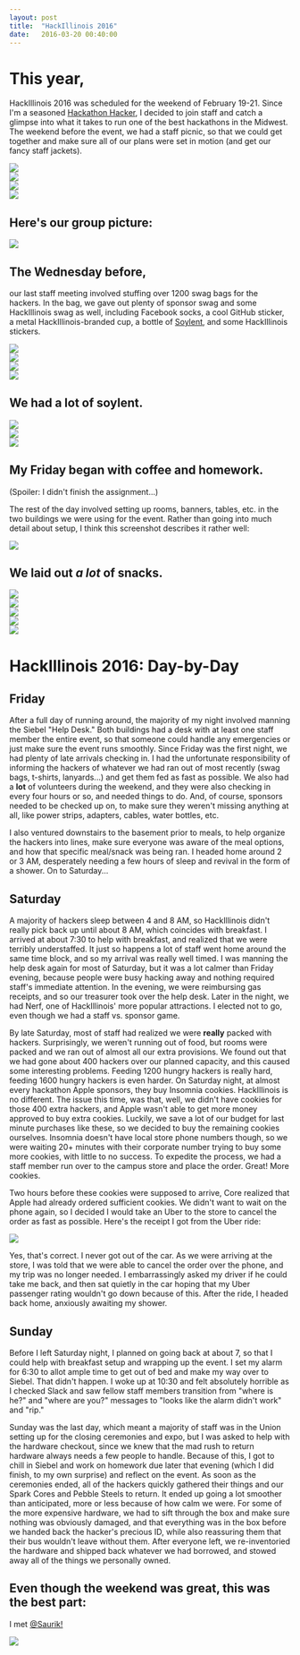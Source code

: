 ```yaml
---
layout: post
title:  "HackIllinois 2016"
date:   2016-03-20 00:40:00
---
```


# This year,
HackIllinois 2016 was scheduled for the weekend of February 19-21.
Since I'm a seasoned [Hackathon Hacker](https://www.facebook.com/groups/hackathonhackers/), I decided to join staff and catch a glimpse into what it takes to run one of the best hackathons in the Midwest. The weekend before the event, we had a staff picnic, so that we could get together and make sure all of our plans were set in motion (and get our fancy staff jackets).

<div class="row">
	<div class="col-sm-6">
		<img src="/img/hackillinois2016/staff_picnic_1.jpg">
	</div>
	<div class="col-sm-6">
		<img src="/img/hackillinois2016/staff_picnic_2.jpg">
	</div>
</div>

<div class="row">
	<div class="col-sm-6">
		<img src="/img/hackillinois2016/staff_picnic_3.jpg">
	</div>
	<div class="col-sm-6">
		<img src="/img/hackillinois2016/staff_picnic_4.jpg">
	</div>
</div>

## Here's our group picture:

<div class="row">
	<div class="col-xs-12">
		<img class="full-img" src="/img/hackillinois2016/hackillinois_staff_serious.jpg">
	</div>
</div>

## The Wednesday before,
our last staff meeting involved stuffing over 1200 swag bags for the hackers. In the bag, we gave out plenty of sponsor swag and some HackIllinois swag as well, including Facebook socks, a cool GitHub sticker, a metal HackIllinois-branded cup, a bottle of [Soylent](http://www.soylent.com), and some HackIllinois stickers.

<div class="row">
	<div class="col-xs-12">
		<img class="full-img" src="/img/hackillinois2016/swag_bags.png">
	</div>
</div>

<div class="row">
	<div class="col-sm-6">
		<img src="/img/hackillinois2016/swag_bag_boxes.jpg">
	</div>
	<div class="col-sm-6">
		<img src="/img/hackillinois2016/swag_bag_packing_2.jpg">
	</div>
</div>

<div class="row">
	<div class="col-xs-12">
		<img src="/img/hackillinois2016/swag_bag_packing_3.jpg">
	</div>
</div>


## We had a lot of soylent.

<div class="row">
	<div class="col-sm-6">
		<img src="/img/hackillinois2016/soylent_packed_edit.jpg">
	</div>
	<div class="col-sm-6">
		<img src="/img/hackillinois2016/soylent_ready_edit.jpg">
	</div>
</div>

<div class="row">
	<div class="col-xs-12">
		<img class="full-img" src="/img/hackillinois2016/start_with_coffee_hw.jpg">
	</div>
</div>


## My Friday began with coffee and homework.
(Spoiler: I didn't finish the assignment...)


The rest of the day involved setting up rooms, banners, tables, etc. in the two buildings we were using for the event. Rather than going into much detail about setup, I think this screenshot describes it rather well:

<div class="row">
	<div class="col-xs-12">
		<img class="full-img" src="/img/hackillinois2016/step_count.png">
	</div>
</div>

## We laid out _a lot_ of snacks.

<div class="row">
	<div class="col-sm-6">
		<img src="/img/hackillinois2016/snacks.jpg">
	</div>
	<div class="col-sm-6">
		<img src="/img/hackillinois2016/more_snacks.jpg">
	</div>
</div>

<div class="row">
	<div class="col-xs-12">
		<img src="/img/hackillinois2016/HackIllinois_2016-Feb-19.jpg">
	</div>
</div>

<div class="row">
	<div class="col-sm-6">
		<img src="/img/hackillinois2016/company_mixing.jpg">
	</div>
	<div class="col-sm-6">
		<img src="/img/hackillinois2016/company_mixing_2.jpg">
	</div>
</div>

<div class="row text-center">
	<div class="col-xs-12">
		<h1 id="day-by-day-title"><b>HackIllinois 2016:</b> Day-by-Day</h1>
	</div>
</div>

## Friday

After a full day of running around, the majority of my night involved manning the Siebel "Help Desk." Both buildings had a desk with at least one staff member the entire event, so that someone could handle any emergencies or just make sure the event runs smoothly. Since Friday was the first night, we had plenty of late arrivals checking in. I had the unfortunate responsibility of informing the hackers of whatever we had ran out of most recently (swag bags, t-shirts, lanyards...) and get them fed as fast as possible. We also had a **lot** of volunteers during the weekend, and they were also checking in every four hours or so, and needed things to do. And, of course, sponsors needed to be checked up on, to make sure they weren't missing anything at all, like power strips, adapters, cables, water bottles, etc.

I also ventured downstairs to the basement prior to meals, to help organize the hackers into lines, make sure everyone was aware of the meal options, and how that specific meal/snack was being ran. I headed home around 2 or 3 AM, desperately needing a few hours of sleep and revival in the form of a shower. On to Saturday...

## Saturday

A majority of hackers sleep between 4 and 8 AM, so HackIllinois didn't really pick back up until about 8 AM, which coincides with breakfast. I arrived at about 7:30 to help with breakfast, and realized that we were terribly understaffed. It just so happens a lot of staff went home around the same time block, and so my arrival was really well timed. I was manning the help desk again for most of Saturday, but it was a lot calmer than Friday evening, because people were busy hacking away and nothing required staff's immediate attention. In the evening, we were reimbursing gas receipts, and so our treasurer took over the help desk. Later in the night, we had Nerf, one of HackIllinois' more popular attractions. I elected not to go, even though we had a staff vs. sponsor game.

By late Saturday, most of staff had realized we were **really** packed with hackers. Surprisingly, we weren't running out of food, but rooms were packed and we ran out of almost all our extra provisions. We found out that we had gone about 400 hackers over our planned capacity, and this caused some interesting problems. Feeding 1200 hungry hackers is really hard, feeding 1600 hungry hackers is even harder. On Saturday night, at almost every hackathon Apple sponsors, they buy Insomnia cookies. HackIllinois is no different. The issue this time, was that, well, we didn't have cookies for those 400 extra hackers, and Apple wasn't able to get more money approved to buy extra cookies. Luckily, we save a lot of our budget for last minute purchases like these, so we decided to buy the remaining cookies ourselves. Insomnia doesn't have local store phone numbers though, so we were waiting 20+ minutes with their corporate number trying to buy some more cookies, with little to no success. To expedite the process, we had a staff member run over to the campus store and place the order. Great! More cookies.

Two hours before these cookies were supposed to arrive, Core realized that Apple had already ordered sufficient cookies. We didn't want to wait on the phone again, so I decided I would take an Uber to the store to cancel the order as fast as possible. Here's the receipt I got from the Uber ride:

<div class="row">
	<div class="col-xs-12">
		<img class="full-img" src="/img/hackillinois2016/uber_circle.png">
	</div>
</div>

Yes, that's correct. I never got out of the car. As we were arriving at the store, I was told that we were able to cancel the order over the phone, and my trip was no longer needed. I embarrassingly asked my driver if he could take me back, and then sat quietly in the car hoping that my Uber passenger rating wouldn't go down because of this. After the ride, I headed back home, anxiously awaiting my shower.

## Sunday

Before I left Saturday night, I planned on going back at about 7, so that I could help with breakfast setup and wrapping up the event. I set my alarm for 6:30 to allot ample time to get out of bed and make my way over to Siebel. That didn't happen. I woke up at 10:30 and felt absolutely horrible as I checked Slack and saw fellow staff members transition from "where is he?" and "where are you?" messages to "looks like the alarm didn't work" and "rip."

Sunday was the last day, which meant a majority of staff was in the Union setting up for the closing ceremonies and expo, but I was asked to help with the hardware checkout, since we knew that the mad rush to return hardware always needs a few people to handle. Because of this, I got to chill in Siebel and work on homework due later that evening (which I did finish, to my own surprise) and reflect on the event. As soon as the ceremonies ended, all of the hackers quickly gathered their things and our Spark Cores and Pebble Steels to return. It ended up going a lot smoother than anticipated, more or less because of how calm we were. For some of the more expensive hardware, we had to sift through the box and make sure nothing was obviously damaged, and that everything was in the box before we handed back the hacker's precious ID, while also reassuring them that their bus wouldn't leave without them. After everyone left, we re-inventoried the hardware and shipped back whatever we had borrowed, and stowed away all of the things we personally owned.

## Even though the weekend was great, this was the best part:

I met [@Saurik!](http://www.twitter.com/saurik)

<div class="row">
	<div class="col-xs-12">
		<img class="full-img" src="/img/hackillinois2016/saurik.jpg">
	</div>
</div>